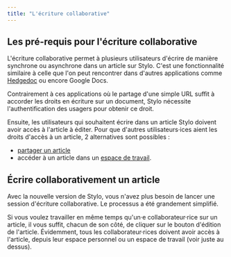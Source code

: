 ```yaml
---
title: "L'écriture collaborative"
---
```


## Les pré-requis pour l'écriture collaborative

L'écriture collaborative permet à plusieurs utilisateurs d'écrire de manière synchrone ou asynchrone dans un article sur Stylo.
C'est une fonctionnalité similaire à celle que l'on peut rencontrer dans d'autres applications comme [Hedgedoc](https://hedgedoc.org/) ou encore Google Docs.

Contrairement à ces applications où le partage d'une simple URL suffit à accorder les droits en écriture sur un document, Stylo nécessite l'authentification des usagers pour obtenir ce droit.

Ensuite, les utilisateurs qui souhaitent écrire dans un article Stylo doivent avoir accès à l'article à éditer. 
Pour que d'autres utilisateurs·ices aient les droits d'accès à un article, 2 alternatives sont possibles : 

- [partager un article](/fr/mesarticles.md#partager-un-article)
- accéder à un article dans un [espace de travail](/fr/espace-de-travail.md).

## Écrire collaborativement un article

Avec la nouvelle version de Stylo, vous n'avez plus besoin de lancer une session d'écriture collaborative. Le processus a été grandement simplifié.

Si vous voulez travailler en même temps qu'un·e collaborateur·rice sur un article, il vous suffit, chacun de son côté, de cliquer sur le bouton d'édition de l'article. Évidemment, tous les collaborateur·rices doivent avoir accès à l'article, depuis leur espace personnel ou un espace de travail (voir juste au dessus).
